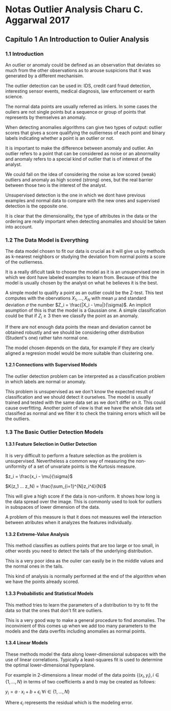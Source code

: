 # Notas Outlier Analysis Charu C. Aggarwal 2017

## Capítulo 1 An Introduction to Oulier Analysis

### 1.1 Introduction
An outlier or anomaly could be defined as an observation that deviates so much from the other observations as to arouse suspicions that it was generated by a different mechanisim.

The outlier detection can be used in: IDS, credit card fraud detection, interesting sensor events, medical diagnosis, law enforcement or earth science.

The normal data points are usually referred as inliers. In some cases the ouliers are not single points but a sequence or group of points that represents by themselves an anomaly.

When detecting anomalies algorithms can give two types of output: outlier scores that gives a score qualifying the outlierness of each point and binary labels indicating whether a point is an outlier or not.

It is important to make the difference between anomaly and outlier. An outlier refers to a point that can be considered as noise or an abnormality and anomaly refers to a special kind of outlier that is of interest of the analyst.

We could fall on the idea of considering the noise as low scored (weak) outliers and anomaly as high scored (strong) ones, but the real barrier between those two is the interest of the analyst.


Unsupervised detection is the one in which we dont have previous examples and normal data to compare with the new ones and supervised detection is the opposite one.

It is clear that the dimensionality, the type of attributes in the data or the ordering are really important when detecting anomalies and should be taken into account.

### 1.2 The Data Model is Everything
The data model chosen to fit our data is crucial as it will give us by methods as k-nearest neighbors or studying the deviation from normal points a score of the outlierness.

It is a really dificult task to choose the model as it is an unsupervised one in which we dont have labeled examples to learn from. Because of this the model is usually chosen by the analyst on what he believes it is the best.

A simple model to qualify a point as an outlier could be the Z-test. This test computes with the obervations $X_1 , ... , X_N$ with mean $\mu$ and standard deviation $\sigma$ the number $Z_i = \frac{|X_i - \mu|}{\sigma}$. An implicit asumption of this is that the model is a Gaussian one. A simple classification could be that if $Z_i \geq 3$ then we classify the point as an anomaly.

If there are not enough data points the mean and deviation cannot be obtained robustly and we should be considering other distribution (Student's one) rather tahn normal one.

The model chosen depends on the data, for example if they are clearly aligned a regresion model would be more suitable than clustering one.

#### 1.2.1 Connections with Supervised Models
The outlier detection problem can be interpreted as a classification problem in which labels are normal or anomaly.

This problem is unsupervised as we don't know the expected result of classification and we should detect it ourselves. The model is usually trained and tested with the same data set as we don't differ on it. This could cause overfitting. Another point of view is that we have the whole data set classified as normal and we filter it to check the training errors which will be the outliers.

### 1.3 The Basic Outlier Detection Models

#### 1.3.1 Feature Selection in Outlier Detection
It is very difficult to perform a feature selection as the problem is unsupervised. Nevertheless a common way of measuring the non-uniformity of a set of unvariate points is the Kurtosis measure.

$z_i = \frac{x_i - \mu}{\sigma}$

$K(z_1 ... z_N) = \frac{\sum_{i=1}^{N}z_i^4}{N}$

This will give a high score if the data is non-uniform. It shows how long is the data spread over the image. This is commonly used to look for outliers in subspaces of lower dimension of the data.

A problem of this measure is that it does not measures well the interaction between atributes when it analyzes the features individually.

#### 1.3.2 Extreme-Value Analysis
This method classifies as outliers points that are too large or too small, in other words you need to detect the tails of the underlying distribution.

This is a very poor idea as the oulier can easily be in the middle values and the normal ones in the tails.

This kind of analysis is normally performed at the end of the algorithm when we have the points already scored.

#### 1.3.3 Probabilistic and Statistical Models
This method tries to learn the parameters of a distribution to try to fit the data so that the ones that don't fit are outliers.

This is a very good way to make a general procedure to find anomalies. The inconvinient of this comes up when we add too many parameters to the models and the data overfits including anomalies as normal points.

#### 1.3.4 Linear Models
These methods model the data along lower-dimensional subspaces with the use of linear correlations. Typically a least-squares fit is used to determine the optimal lower-dimensional hyperplane.

For example in 2-dimensions a linear model of the data points $\{ (x_i,y_i), i\in \{1 , ... , N \}$ in terms of two coefficients a and b may be created as follows:

$y_i = a\cdot x_i + b + \epsilon_i$   $\forall i \in \{1 , ... , N\}$

Where $\epsilon_i$ represents the residual which is the modeling error.
